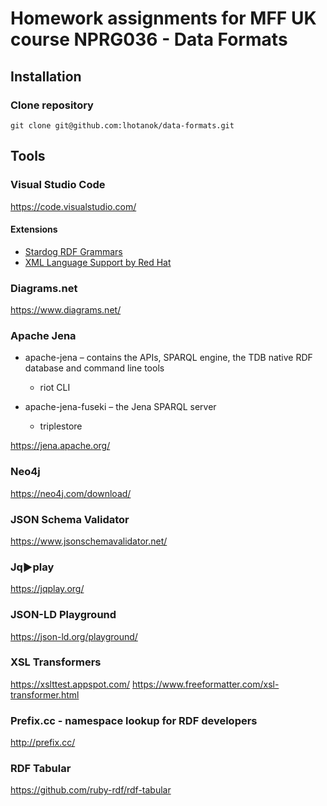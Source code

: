 # Homework assignments for MFF UK course NPRG036 - Data Formats

## Installation

### Clone repository
`git clone git@github.com:lhotanok/data-formats.git`

## Tools

### Visual Studio Code

https://code.visualstudio.com/

#### Extensions

- [Stardog RDF Grammars](https://marketplace.visualstudio.com/items?itemName=stardog-union.stardog-rdf-grammars)
- [XML Language Support by Red Hat](https://marketplace.visualstudio.com/items?itemName=redhat.vscode-xml)

### Diagrams.net

https://www.diagrams.net/

### Apache Jena

- apache-jena – contains the APIs, SPARQL engine, the TDB native RDF database and command line tools
  - riot CLI

- apache-jena-fuseki – the Jena SPARQL server
  - triplestore


https://jena.apache.org/

### Neo4j

https://neo4j.com/download/

### JSON Schema Validator

https://www.jsonschemavalidator.net/

### Jq▶play

https://jqplay.org/

### JSON-LD Playground

https://json-ld.org/playground/

### XSL Transformers

https://xslttest.appspot.com/
https://www.freeformatter.com/xsl-transformer.html

### Prefix.cc - namespace lookup for RDF developers

http://prefix.cc/

### RDF  Tabular

https://github.com/ruby-rdf/rdf-tabular